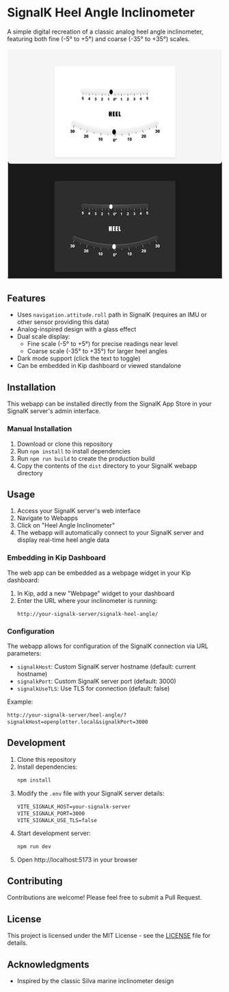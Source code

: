 # SignalK Heel Angle Inclinometer

A simple digital recreation of a classic analog heel angle inclinometer, featuring both fine (-5° to +5°) and coarse (-35° to +35°) scales. 

![Heel Angle Inclinometer Screenshot](screenshot.png)

## Features

- Uses `navigation.attitude.roll` path in SignalK (requires an IMU or other sensor providing this data)
- Analog-inspired design with a glass effect
- Dual scale display:
  - Fine scale (-5° to +5°) for precise readings near level
  - Coarse scale (-35° to +35°) for larger heel angles
- Dark mode support (click the text to toggle)
- Can be embedded in Kip dashboard or viewed standalone

## Installation

This webapp can be installed directly from the SignalK App Store in your SignalK server's admin interface.

### Manual Installation

1. Download or clone this repository
2. Run `npm install` to install dependencies
3. Run `npm run build` to create the production build
4. Copy the contents of the `dist` directory to your SignalK webapp directory

## Usage

1. Access your SignalK server's web interface
2. Navigate to Webapps
3. Click on "Heel Angle Inclinometer"
4. The webapp will automatically connect to your SignalK server and display real-time heel angle data

### Embedding in Kip Dashboard

The web app can be embedded as a webpage widget in your Kip dashboard:

1. In Kip, add a new "Webpage" widget to your dashboard
2. Enter the URL where your inclinometer is running:
   ```
   http://your-signalk-server/signalk-heel-angle/
   ```

### Configuration

The webapp allows for configuration of the SignalK connection via URL parameters:

- `signalkHost`: Custom SignalK server hostname (default: current hostname)
- `signalkPort`: Custom SignalK server port (default: 3000)
- `signalkUseTLS`: Use TLS for connection (default: false)

Example:
```
http://your-signalk-server/heel-angle/?signalkHost=openplotter.local&signalkPort=3000
```

## Development

1. Clone this repository
2. Install dependencies:
   ```bash
   npm install
   ```
3. Modify the `.env` file with your SignalK server details:
   ```
   VITE_SIGNALK_HOST=your-signalk-server
   VITE_SIGNALK_PORT=3000
   VITE_SIGNALK_USE_TLS=false
   ```
4. Start development server:
   ```bash
   npm run dev
   ```
5. Open http://localhost:5173 in your browser

## Contributing

Contributions are welcome! Please feel free to submit a Pull Request.

## License

This project is licensed under the MIT License - see the [LICENSE](LICENSE) file for details.

## Acknowledgments

- Inspired by the classic Silva marine inclinometer design